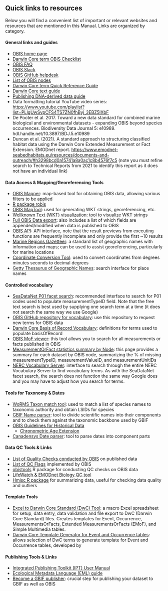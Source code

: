 ## Quick links to resources

Below you will find a convenient list of important or relevant websites and resources that are mentioned in this Manual. Links are organized by category.

#### General links and guides

* [OBIS home page](https://obis.org/)
* [Darwin Core term OBIS Checklist](checklist.html#darwin-core-term-checklist-for-obis)
* [OBIS FAQ](FAQ.html)
* [OBIS Slack](https://join.slack.com/t/obishq/shared_invite/zt-1yiucrrrq-RZRPU7c4rm7OungiBseWVA)
* [OBIS GitHub helpdesk](https://github.com/iobis/helpdesk)
* [List of OBIS nodes](https://obis.org/contact/)
* [Darwin Core term Quick Reference Guide](https://dwc.tdwg.org/terms/)
* [Darwin Core text guide](https://dwc.tdwg.org/text/)
* [Publishing DNA-derived data guide](https://docs.gbif.org/publishing-dna-derived-data/en/)
* Data formatting tutorial YouTube video series: <https://www.youtube.com/playlist?list=PLlgUwSvpCFS4TS7ZN0fhByj_3EBZ5lXbF>
* De Pooter et al. 2017. Toward a new data standard for combined marine biological and environmental datasets - expanding OBIS beyond species occurrences. Biodiversity Data Journal 5: e10989. hdl.handle.net/10.3897/BDJ.5.e10989
* Duncan et al. (2021). A standard approach to structuring classified habitat data using the Darwin Core Extended Measurement or Fact Extension. EMODnet report.  <https://www.emodnet-seabedhabitats.eu/resources/documents-and-outreach/#h3298bcd0a15741a8a0ac1c8b4576f7c5> (note you must refine search to Technical Reports from 2021 to identify this report as it does not have an individual link)

#### Data Access & Mapping/Georeferencing Tools

* [OBIS Mapper](https://mapper.obis.org/): map-based tool for obtaining OBIS data, allowing various filters to be applied
* [R package robis](https://github.com/iobis/robis)
* [OBIS MapTool](https://obis.org/maptool/#): used for generating WKT strings, georeferencing, etc.
* [Wellknown Text (WKT) visualization](https://wktmap.com/): tool to visualize WKT strings
* [Full OBIS Data export](https://obis.org/data/access/): also includes a list of which fields are appended/modified when data is published to OBIS
* [OBIS API](https://api.obis.org/): API interface, note that the result previews from executing functions are frequently incomplete and only provide the first ~10 results
* [Marine Regions Gazetteer](https://www.marineregions.org/gazetteer.php?p=search): a standard list of geographic names with information and maps; can be used to assist georeferencing, particularly for marine locations
* [Coordinate Conversion Tool](https://obis.shinyapps.io/coordinates): used to convert coordinates from degrees minutes seconds to decimal degrees
* [Getty Thesaurus of Geographic Names](https://www.getty.edu/research/tools/vocabularies/tgn/): search interface for place names

#### Controlled vocabulary

* [SeaDataNet P01 facet search](https://vocab.seadatanet.org/p01-facet-search): recommended interface to search for P01 codes used to populate measurementTypeID field. Note that the free text search is best used by supplying one search term at a time (it does not search the same way we use Google)
* [OBIS GitHub repository for vocabulary](https://github.com/nvs-vocabs/OBISVocabs/issues): use this repository to request new terms for OBIS data
* [Darwin Core Basis of Record Vocabulary](https://rs.gbif.org/vocabulary/dwc/basis_of_record_2022-02-02.xml): definitions for terms used to populate basisOfRecord
* [OBIS MoF viewer](https://mof.obis.org/): this tool allows you to search for all measurements or facts published in OBIS
* [MeasurementOrFact statistics summary by Node](https://r.obis.org/mof/): this page provides a summary for each dataset by OBIS node, summarizing the % of missing measurementTypeID, measurementValueID, and measurementUnitIDs
* [NERC Vocabulary Server](https://vocab.nerc.ac.uk/search_nvs/): interface to search through the entire NERC Vocabulary Server to find vocabulary terms. As with the SeaDataNet facet search, the search does not function the same way Google does and you may have to adjust how you search for terms.

#### Tools for Taxonomy & Dates

* [WoRMS Taxon match tool](https://www.marinespecies.org/aphia.php?p=match): used to match a list of species names to taxonomic authority and obtain LSIDs for species
* [GBIF Name parser](https://www.gbif.org/tools/name-parser): tool to divide scientific names into their components and to check them against the taxonomic backbone used by GBIF
* [OBIS Guidelines for Historical Data](common_formatissues.html#historical-data)
  * [Chronometric Age Extension](https://chrono.tdwg.org/)
* [Canadensys Date parser](https://data.canadensys.net/tools/dates#:~:text=Use%20this%20tool%20to%20parse,a%20tab%20or%20a%20pipe.): tool to parse dates into component parts

#### Data QC Tools & Links

* [List of Quality Checks conducted by OBIS](https://github.com/iobis/obis-qc) on published data
* [List of QC Flags](https://github.com/iobis/obis-qc/blob/master/obisqc/util/flags.py) implemented by OBIS
* [obistools](https://github.com/iobis/obistools) R package for conducting QC checks on OBIS data
* [LifeWatch & EMODnet Biology QC tool](https://rshiny.lifewatch.be/BioCheck/)
* [Hmisc R package](https://hbiostat.org/r/hmisc/) for summarizing data, useful for checking data quality and outliers

#### Template Tools

* [Excel to Darwin Core Standard (DwC) Tool](https://zenodo.org/record/6453921#.Y9KsQkHMKmU): a macro Excel spreadsheet for setup, data entry, data validation and file export to DwC (Darwin Core Standard) files. Creates templates for Event, Occurrence, MeasurementsOrFacts, Extended MeasurementsOrFacts (EMoF), and Simple Multimedia tables.
* [Darwin Core Template Generator for Event and Occurrence tables](https://sios-svalbard.org/aen/template-generator/): allows selection of DwC terms to generate template for Event and Occurrence tables, developed by

#### Publishing Tools & Links

* [Integrated Publishing Toolkit (IPT) User Manual](https://ipt.gbif.org/manual/en/ipt/latest/)
* [Ecological Metadata Language (EML) guide](https://eml.ecoinformatics.org/)
* [Become a  GBIF publisher](https://www.gbif.org/become-a-publisher): crucial step for publishing your dataset to GBIF as well as OBIS

